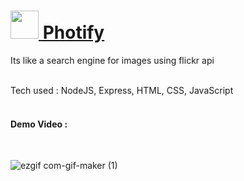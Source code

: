 # <a href="https://nmphotify.herokuapp.com"><img src="https://nmphotify.herokuapp.com/images/favicon.png" style="height:45px"> Photify </a>
Its like a search engine for images using flickr api

<br>
Tech used : NodeJS, Express, HTML, CSS, JavaScript
<br><br>

<h4>Demo Video :</h4>
<br>

![ezgif com-gif-maker (1)](https://user-images.githubusercontent.com/74682951/148338396-68412e9f-6ffd-41e3-94e9-45f58346d8f7.gif)
